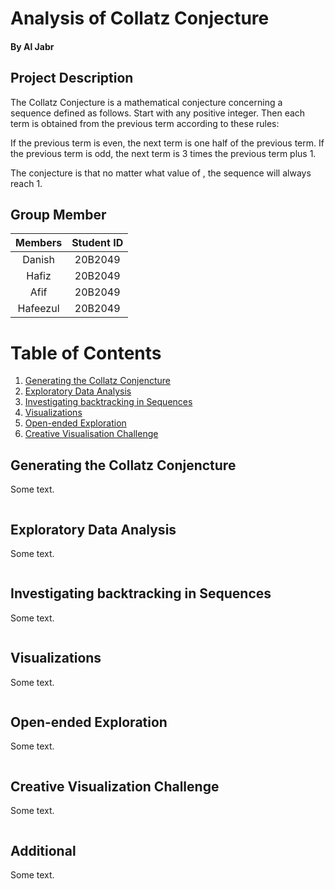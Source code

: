 Analysis of Collatz Conjecture
================

#### By Al Jabr

## Project Description

The Collatz Conjecture is a mathematical conjecture concerning a
sequence defined as follows. Start with any positive integer. Then each
term is obtained from the previous term according to these rules:

If the previous term is even, the next term is one half of the previous
term. If the previous term is odd, the next term is 3 times the previous
term plus 1.

The conjecture is that no matter what value of , the sequence will
always reach 1.

## Group Member

| Members  | Student ID |
|:--------:|:----------:|
|  Danish  |  20B2049   |
|  Hafiz   |  20B2049   |
|   Afif   |  20B2049   |
| Hafeezul |  20B2049   |

# Table of Contents

1.  [Generating the Collatz Conjencture](#task1)
2.  [Exploratory Data Analysis](#task2)
3.  [Investigating backtracking in Sequences](#task3)
4.  [Visualizations](#task4)
5.  [Open-ended Exploration](#task5)
6.  [Creative Visualisation Challenge](#task6)

## Generating the Collatz Conjencture

Some text.

``` sample
```

## Exploratory Data Analysis

Some text.

``` sample1
```

## Investigating backtracking in Sequences

Some text.

``` sample2
```

## Visualizations

Some text.

``` sample3
```

## Open-ended Exploration

Some text.

``` sample4
```

## Creative Visualization Challenge

Some text.

``` sample5
```

## Additional

Some text.

``` sample6
```
